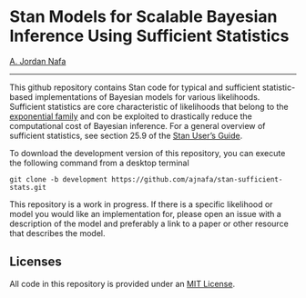
# Stan Models for Scalable Bayesian Inference Using Sufficient Statistics

[A. Jordan Nafa](https://www.ajordannafa.com/)

------------------------------------------------------------------------

This github repository contains Stan code for typical and sufficient
statistic-based implementations of Bayesian models for various
likelihoods. Sufficient statistics are core characteristic of
likelihoods that belong to the [exponential
family](https://en.wikipedia.org/wiki/Exponential_family) and con be
exploited to drastically reduce the computational cost of Bayesian
inference. For a general overview of sufficient statistics, see section
25.9 of the [Stan User’s
Guide](https://mc-stan.org/docs/stan-users-guide/exploiting-sufficient-statistics.html).

To download the development version of this repository, you can execute
the following command from a desktop terminal

    git clone -b development https://github.com/ajnafa/stan-sufficient-stats.git

This repository is a work in progress. If there is a specific likelihood
or model you would like an implementation for, please open an issue with
a description of the model and preferably a link to a paper or other
resource that describes the model.

## Licenses

All code in this repository is provided under an [MIT
License](LICENSE.md).
